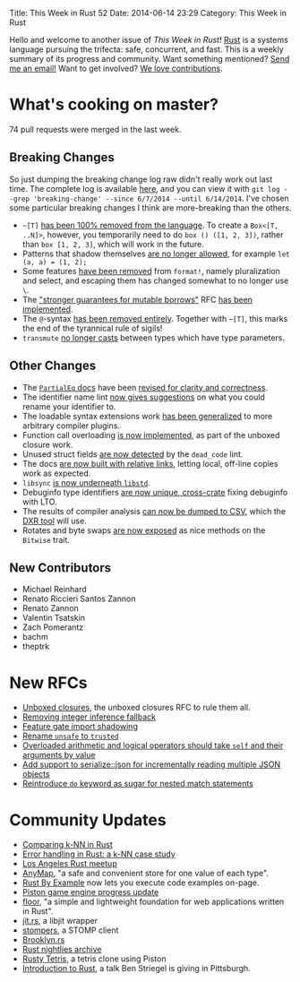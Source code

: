 Title: This Week in Rust 52
Date: 2014-06-14 23:29
Category: This Week in Rust

Hello and welcome to another issue of *This Week in Rust*!
[Rust](http://rust-lang.org) is a systems language pursuing the trifecta:
safe, concurrent, and fast. This is a weekly summary of its progress and
community. Want something mentioned? [Send me an
email!](mailto:corey@octayn.net?subject=This%20Week%20in%20Rust%20Suggestion)
Want to get involved? [We love
contributions](https://github.com/mozilla/rust/wiki/Note-guide-for-new-contributors).

<!-- more -->

# What's cooking on master?

74 pull requests were merged in the last week.

## Breaking Changes

So just dumping the breaking change log raw didn't really work out last time.
The complete log is available
[here](https://gist.github.com/cmr/d0e6d145af65e6d74713), and you can view it
with `git log --grep 'breaking-change' --since 6/7/2014 --until 6/14/2014`.
I've chosen some particular breaking changes I think are more-breaking than
the others.

- `~[T]` [has been 100% removed from the
  language](https://github.com/mozilla/rust/pull/14703). To create a `Box<[T,
  ..N]>`, however, you temporarily need to do `box () ([1, 2, 3])`, rather
  than `box [1, 2, 3]`, which will work in the future.
- Patterns that shadow themselves [are no longer
  allowed](https://github.com/mozilla/rust/pull/14801), for example `let (a,
  a) = (1, 2);`
- Some features [have been
  removed](https://github.com/mozilla/rust/pull/14831) from `format!`, namely
  pluralization and select, and escaping them has changed somewhat to no
  longer use `\`.
- The ["stronger guarantees for mutable
  borrows"](http://smallcultfollowing.com/babysteps/blog/2014/02/25/rust-rfc-stronger-guarantees-for-mutable-borrows/)
  RFC [has been implemented](https://github.com/mozilla/rust/pull/14739).
- The `@`-syntax [has been removed
  entirely](https://github.com/mozilla/rust/pull/14835). Together with `~[T]`,
  this marks the end of the tyrannical rule of sigils!
- `transmute` [no longer casts](https://github.com/mozilla/rust/pull/14859)
  between types which have type parameters.

## Other Changes

- The [`PartialEq`
  docs](http://doc.rust-lang.org/std/cmp/trait.PartialEq.html) have been [revised for
  clarity and correctness](https://github.com/mozilla/rust/pull/14733).
- The identifier name lint [now gives
  suggestions](https://github.com/mozilla/rust/pull/14740) on what you could
  rename your identifier to.
- The loadable syntax extensions work [has been
  generalized](https://github.com/mozilla/rust/pull/14554) to more arbitrary
  compiler plugins.
- Function call overloading [is now
  implemented](https://github.com/mozilla/rust/pull/14590), as part of the
  unboxed closure work.
- Unused struct fields [are now
  detected](https://github.com/mozilla/rust/pull/14696) by the `dead_code`
  lint.
- The docs [are now built with relative
  links](https://github.com/mozilla/rust/pull/14777), letting local, off-line
  copies work as expected.
- `libsync` [is now underneath
  `libstd`](https://github.com/mozilla/rust/pull/14746).
- Debuginfo type identifiers [are now unique,
  cross-crate](https://github.com/mozilla/rust/pull/14819) fixing debuginfo
  with LTO.
- The results of compiler analysis [can now be dumped to
  CSV](https://github.com/mozilla/rust/pull/13222), which the [DXR
  tool](https://wiki.mozilla.org/DXR) will use.
- Rotates and byte swaps [are now
  exposed](https://github.com/mozilla/rust/pull/14866) as nice methods on the
  `Bitwise` trait.

## New Contributors

- Michael Reinhard
- Renato Riccieri Santos Zannon
- Renato Zannon
- Valentin Tsatskin
- Zach Pomerantz
- bachm
- theptrk

# New RFCs

- [Unboxed closures](https://github.com/rust-lang/rfcs/pull/114), the unboxed
  closures RFC to rule them all.
- [Removing integer inference
  fallback](https://github.com/rust-lang/rfcs/pull/115)
- [Feature gate import shadowing](https://github.com/rust-lang/rfcs/pull/116)
- [Rename `unsafe` to `trusted`](https://github.com/rust-lang/rfcs/pull/117)
- [Overloaded arithmetic and logical operators should take `self` and their
  arguments by value](https://github.com/rust-lang/rfcs/pull/118)
- [Add support to serialize::json for incrementally reading multiple JSON
  objects](https://github.com/rust-lang/rfcs/pull/119)
- [Reintroduce `do` keyword as sugar for nested match
  statements](https://github.com/rust-lang/rfcs/pull/120)

# Community Updates

- [Comparing k-NN in Rust](http://huonw.github.io/2014/06/10/knn-rust.html)
- [Error handling in Rust: a k-NN case
  study](http://huonw.github.io/2014/06/11/error-handling-in-rust-knn-case-study.html)
- [Los Angeles Rust
  meetup](http://www.reddit.com/r/rust/comments/27x6b6/los_angeles_rust_meetup/)
- [AnyMap](https://github.com/chris-morgan/anymap), "a safe and convenient
  store for one value of each type".
- [Rust By Example](http://rustbyexample.com/) now lets you execute code
  examples on-page.
- [Piston game engine progress
  update](http://www.reddit.com/r/rust/comments/286vfx/piston_game_engine_update_notice_on_progress/)
- [floor](http://cburgdorf.github.io/Floor/doc/floor/index.html), "a simple
  and lightweight foundation for web applications written in Rust".
- [jit.rs](http://tombebbington.github.io/blog/2014/06/15/rust-libjit-wrapper/),
  a libjit wrapper
- [stompers](https://github.com/mattyhall/stompers), a STOMP client
- [Brooklyn.rs](https://mail.mozilla.org/pipermail/rust-dev/2014-June/010232.html)
- [Rust nightlies archive](http://rustly.kokakiwi.net/)
- [Rusty Tetris](https://github.com/bachm/rusty-tetris), a tetris clone using
  Piston
- [Introduction to
  Rust](http://www.meetup.com/Pittsburgh-Code-Supply/events/184125612/), a
  talk Ben Striegel is giving in Pittsburgh.
